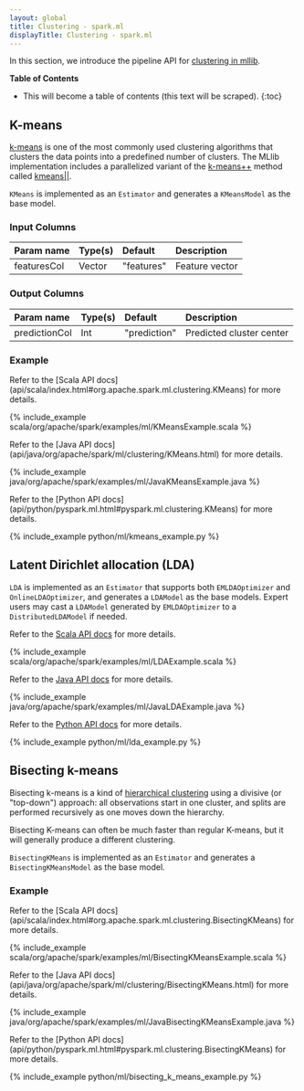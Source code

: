 ```yaml
---
layout: global
title: Clustering - spark.ml
displayTitle: Clustering - spark.ml
---
```


In this section, we introduce the pipeline API for [clustering in mllib](mllib-clustering.html).

**Table of Contents**

* This will become a table of contents (this text will be scraped).
{:toc}

## K-means

[k-means](http://en.wikipedia.org/wiki/K-means_clustering) is one of the
most commonly used clustering algorithms that clusters the data points into a
predefined number of clusters. The MLlib implementation includes a parallelized
variant of the [k-means++](http://en.wikipedia.org/wiki/K-means%2B%2B) method
called [kmeans||](http://theory.stanford.edu/~sergei/papers/vldb12-kmpar.pdf).

`KMeans` is implemented as an `Estimator` and generates a `KMeansModel` as the base model.

### Input Columns

<table class="table">
  <thead>
    <tr>
      <th align="left">Param name</th>
      <th align="left">Type(s)</th>
      <th align="left">Default</th>
      <th align="left">Description</th>
    </tr>
  </thead>
  <tbody>
    <tr>
      <td>featuresCol</td>
      <td>Vector</td>
      <td>"features"</td>
      <td>Feature vector</td>
    </tr>
  </tbody>
</table>

### Output Columns

<table class="table">
  <thead>
    <tr>
      <th align="left">Param name</th>
      <th align="left">Type(s)</th>
      <th align="left">Default</th>
      <th align="left">Description</th>
    </tr>
  </thead>
  <tbody>
    <tr>
      <td>predictionCol</td>
      <td>Int</td>
      <td>"prediction"</td>
      <td>Predicted cluster center</td>
    </tr>
  </tbody>
</table>

### Example

<div class="codetabs">

<div data-lang="scala" markdown="1">
Refer to the [Scala API docs](api/scala/index.html#org.apache.spark.ml.clustering.KMeans) for more details.

{% include_example scala/org/apache/spark/examples/ml/KMeansExample.scala %}
</div>

<div data-lang="java" markdown="1">
Refer to the [Java API docs](api/java/org/apache/spark/ml/clustering/KMeans.html) for more details.

{% include_example java/org/apache/spark/examples/ml/JavaKMeansExample.java %}
</div>

<div data-lang="python" markdown="1">
Refer to the [Python API docs](api/python/pyspark.ml.html#pyspark.ml.clustering.KMeans) for more details.

{% include_example python/ml/kmeans_example.py %}
</div>
</div>


## Latent Dirichlet allocation (LDA)

`LDA` is implemented as an `Estimator` that supports both `EMLDAOptimizer` and `OnlineLDAOptimizer`,
and generates a `LDAModel` as the base models. Expert users may cast a `LDAModel` generated by
`EMLDAOptimizer` to a `DistributedLDAModel` if needed.

<div class="codetabs">

<div data-lang="scala" markdown="1">

Refer to the [Scala API docs](api/scala/index.html#org.apache.spark.ml.clustering.LDA) for more details.

{% include_example scala/org/apache/spark/examples/ml/LDAExample.scala %}
</div>

<div data-lang="java" markdown="1">

Refer to the [Java API docs](api/java/org/apache/spark/ml/clustering/LDA.html) for more details.

{% include_example java/org/apache/spark/examples/ml/JavaLDAExample.java %}
</div>

<div data-lang="python" markdown="1">

Refer to the [Python API docs](api/python/pyspark.ml.html#pyspark.ml.clustering.LDA) for more details.

{% include_example python/ml/lda_example.py %}
</div>
</div>


## Bisecting k-means


Bisecting k-means is a kind of [hierarchical clustering](https://en.wikipedia.org/wiki/Hierarchical_clustering) using a
divisive (or "top-down") approach: all observations start in one cluster, and splits are performed recursively as one
moves down the hierarchy.

Bisecting K-means can often be much faster than regular K-means, but it will generally produce a different clustering.

`BisectingKMeans` is implemented as an `Estimator` and generates a `BisectingKMeansModel` as the base model.

### Example

<div class="codetabs">

<div data-lang="scala" markdown="1">
Refer to the [Scala API docs](api/scala/index.html#org.apache.spark.ml.clustering.BisectingKMeans) for more details.

{% include_example scala/org/apache/spark/examples/ml/BisectingKMeansExample.scala %}
</div>

<div data-lang="java" markdown="1">
Refer to the [Java API docs](api/java/org/apache/spark/ml/clustering/BisectingKMeans.html) for more details.

{% include_example java/org/apache/spark/examples/ml/JavaBisectingKMeansExample.java %}
</div>

<div data-lang="python" markdown="1">
Refer to the [Python API docs](api/python/pyspark.ml.html#pyspark.ml.clustering.BisectingKMeans) for more details.

{% include_example python/ml/bisecting_k_means_example.py %}
</div>

</div>
